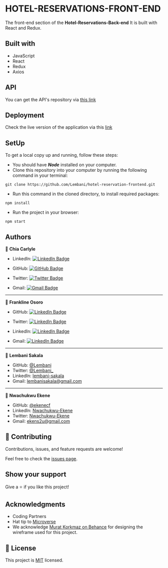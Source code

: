 # HOTEL-RESERVATIONS-FRONT-END

The front-end section of the **Hotel-Reservations-Back-end** It is built with React and Redux.

## Built with

- JavaScript
- React
- Redux
- Axios

## API

You can get the API's repository via [this link](https://github.com/Lembani/hotel-reservation-backend.git)

## Deployment

Check the live version of the application via this [link](https://guileless-sprinkles-294f6c.netlify.app/)

## SetUp

To get a local copy up and running, follow these steps:

- You should have **_Node_** installed on your computer.
- Clone this repository into your computer by running the following command in your terminal:

```
git clone https://github.com/Lembani/hotel-reservation-frontend.git
```

- Run this command in the cloned directory, to install required packages:

```
npm install
```

- Run the project in your browser:

```
npm start
```

## Authors

👤 **Chia Carlyle**

- LinkedIn: [![LinkedIn Badge](https://img.shields.io/badge/-chiacarlyle-black?logo=LinkedIn&logoColor=0A66C2&style=plastic)](https://linkedin.com/in/chia-carlyle)

- GitHub: [![GitHub Badge](https://img.shields.io/badge/-carlylechia-black?logo=GitHub&logoColor=18171&style=plastic)](https://github.com/carlylechia)

- Twitter: [![Twitter Badge](https://img.shields.io/badge/-chiacarlyle-black?logo=Twitter&logoColor=1DA1F2&style=plastic)](https://twitter.com/chiacarlyle)

- Gmail: [![Gmail Badge](https://img.shields.io/badge/-chiacarlyle-black?logo=Gmail&logoColor=EA4335&style=plastic)](mailto:chiacarlyle@gmail.com)

<hr>

👤 **Frankline Osoro**

- GitHub: [![LinkedIn Badge](https://img.shields.io/badge/-frank1738-black?logo=LinkedIn&logoColor=0A66C2&style=plastic)](https://github.com/frank1738)

- Twitter: [![LinkedIn Badge](https://img.shields.io/badge/-frank1738-black?logo=LinkedIn&logoColor=0A66C2&style=plastic)](https://twitter.com/frankhiggins08)

- LinkedIn: [![LinkedIn Badge](https://img.shields.io/badge/-frank1738-black?logo=LinkedIn&logoColor=0A66C2&style=plastic)](http://www.linkedin.com/in/frankline-osoro-b526ba18b)

- Gmail: [![LinkedIn Badge](https://img.shields.io/badge/-frank1738-black?logo=LinkedIn&logoColor=0A66C2&style=plastic)](mailto:franklineosoro08@gmail.com)

<hr>

👤 **Lembani Sakala**

- GitHub: [@Lembani](https://github.com/lembani)
- Twitter: [@Lembani\_](https://twitter.com/lembani_)
- LinkedIn: [lembani-sakala](https://linkedin.com/in/lembani-sakala)
- Gmail: [lembanisakala@gmail.com](mailto:lembanisakala@gmail.com)

<hr>

👤 **Nwachukwu Ekene**

- GitHub: [@ekenecf](https://github.com/ekenecf)
- LinkedIn: [Nwachukwu-Ekene](https://www.linkedin.com/in/nwachukwuekene/)
- Twitter: [Nwachukwu-Ekene](https://www.twitter.com/ekene070)
- Gmail: [ekens2u@gmail.com](mailto:ekens2u@gmail.com)

## 🤝 Contributing

Contributions, issues, and feature requests are welcome!

Feel free to check the [issues page](../../issues/).

## Show your support

Give a ⭐️ if you like this project!

## Acknowledgments

- Coding Partners
- Hat tip to [Microverse](https://www.microverse.org)
- We acknowledge [Murat Korkmaz on Behance](https://www.behance.net/muratk) for designing the wireframe used for this project.

## 📝 License

This project is [MIT](./MIT.md) licensed.
